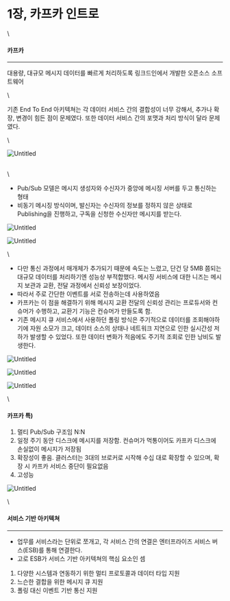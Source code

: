 # 1장, 카프카 인트로

\


#### 카프카

***

대용량, 대규모 메시지 데이터를 빠르게 처리하도록 링크드인에서 개발한 오픈소스 소프트웨어

\


기존 End To End 아키텍쳐는 각 데이터 서비스 간의 결합성이 너무 강해서, 추가나 확장, 변경이 힘든 점이 문제였다. 또한 데이터 서비스 간의 포맷과 처리 방식이 달라 문제였다.

\


![Untitled](assets/627b6584\_Untitled.png)

\
\


* Pub/Sub 모델은 메시지 생성자와 수신자가 중앙에 메시징 서버를 두고 통신하는 형태
* 비동기 메시징 방식이며, 발신자는 수신자의 정보를 정하지 않은 상태로 Publishing을 진행하고, 구독을 신청한 수신자만 메시지를 받는다.

![Untitled](assets/c0d93f9f\_Untitled.png)

![Untitled](assets/dbb4f1b4\_Untitled.png)

\


* 다만 통신 과정에서 매개체가 추가되기 때문에 속도는 느렸고, 단건 당 5MB 쯤되는 대규모 데이터를 처리하기엔 성능상 부적합했다. 메시징 서비스에 대한 니즈는 메시지 보관과 교환, 전달 과정에서 신뢰성 보장이었다.
* 따라서 주로 간단한 이벤트를 서로 전송하는데 사용하였음
* 카프카는 이 점을 해결하기 위해 메시지 교환 전달의 신뢰성 관리는 프로듀서와 컨슈머가 수행하고, 교환기 기능은 컨슈머가 만들도록 함.
* 기존 메시지 큐 서비스에서 사용하던 폴링 방식은 주기적으로 데이터를 조회해야하기에 자원 소모가 크고, 데이터 소스의 상태나 네트워크 지연으로 인한 실시간성 저하가 발생할 수 있었다. 또한 데이터 변화가 적음에도 주기적 조회로 인한 낭비도 발생한다.

![Untitled](assets/a76c6670\_Untitled.png)

![Untitled](assets/0a20d687\_Untitled.png)

![Untitled](assets/e66dc388\_Untitled.png)

\


#### 카프카 특)

1. 멀티 Pub/Sub 구조임 N:N
2. 일정 주기 동안 디스크에 메시지를 저장함. 컨슈머가 먹통이어도 카프카 디스크에 손실없이 메시지가 저장됨
3. 확장성이 좋음. 클러스터는 3대의 브로커로 시작해 수십 대로 확장할 수 있으며, 확장 시 카프카 서비스 중단이 필요없음
4. 고성능

![Untitled](assets/23db845d\_Untitled.png)

\


#### 서비스 기반 아키텍쳐

***

* 업무를 서비스라는 단위로 쪼개고, 각 서비스 간의 연결은 엔터프라이즈 서비스 버스(ESB)를 통해 연결한다.
* 고로 ESB가 서비스 기반 아키텍쳐의 핵심 요소인 셈

1. 다양한 시스템과 연동하기 위한 멀티 프로토콜과 데이터 타입 지원
2. 느슨한 결합을 위한 메시지 큐 지원
3. 폴링 대신 이벤트 기반 통신 지원
